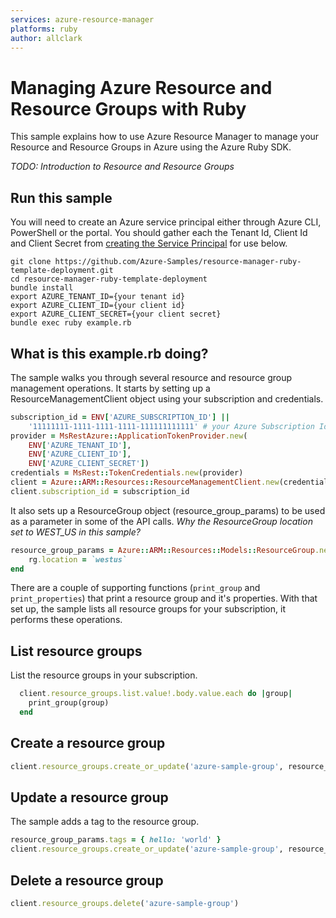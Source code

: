 ```yaml
---
services: azure-resource-manager
platforms: ruby
author: allclark
---
```


# Managing Azure Resource and Resource Groups with Ruby

This sample explains how to use Azure Resource Manager to manage your Resource and Resource Groups in Azure using the
Azure Ruby SDK.

*TODO: Introduction to Resource and Resource Groups*

## Run this sample

You will need to create an Azure service principal either through Azure CLI, PowerShell or the portal. You should gather
each the Tenant Id, Client Id and Client Secret from
[creating the Service Principal](https://azure.microsoft.com/en-us/documentation/articles/resource-group-authenticate-service-principal/#authenticate-with-password---azure-cli)
for use below.

```
git clone https://github.com/Azure-Samples/resource-manager-ruby-template-deployment.git
cd resource-manager-ruby-template-deployment
bundle install
export AZURE_TENANT_ID={your tenant id}
export AZURE_CLIENT_ID={your client id}
export AZURE_CLIENT_SECRET={your client secret}
bundle exec ruby example.rb
```

## What is this example.rb doing?

The sample walks you through several resource and resource group management operations.
It starts by setting up a ResourceManagementClient object using your subscription and credentials.

```ruby
subscription_id = ENV['AZURE_SUBSCRIPTION_ID'] ||
    '11111111-1111-1111-1111-111111111111' # your Azure Subscription Id
provider = MsRestAzure::ApplicationTokenProvider.new(
    ENV['AZURE_TENANT_ID'],
    ENV['AZURE_CLIENT_ID'],
    ENV['AZURE_CLIENT_SECRET'])
credentials = MsRest::TokenCredentials.new(provider)
client = Azure::ARM::Resources::ResourceManagementClient.new(credentials)
client.subscription_id = subscription_id
```

It also sets up a ResourceGroup object (resource_group_params) to be used as a parameter in some of the API calls.
*Why the ResourceGroup location set to WEST_US in this sample?*

```ruby
resource_group_params = Azure::ARM::Resources::Models::ResourceGroup.new.tap do |rg|
    rg.location = `westus`
end
```

There are a couple of supporting functions (`print_group` and `print_properties`) that print a resource group and it's properties.
With that set up, the sample lists all resource groups for your subscription, it performs these operations.

## List resource groups

List the resource groups in your subscription.

```ruby
  client.resource_groups.list.value!.body.value.each do |group|
    print_group(group)
  end
```

## Create a resource group

```ruby
client.resource_groups.create_or_update('azure-sample-group', resource_group_params)
```

## Update a resource group

The sample adds a tag to the resource group.

```ruby
resource_group_params.tags = { hello: 'world' }
client.resource_groups.create_or_update('azure-sample-group', resource_group_params)
```

## Delete a resource group

```ruby
client.resource_groups.delete('azure-sample-group')
```
